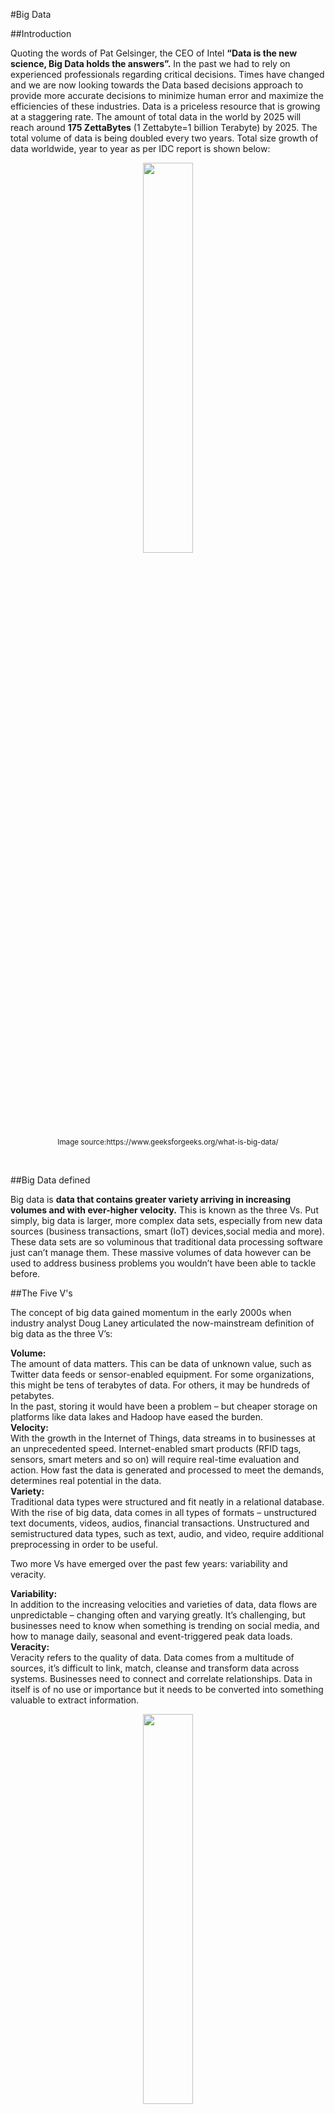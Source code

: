 #Big Data

##Introduction

Quoting the words of Pat Gelsinger, the CEO of Intel **“Data is the new science, Big Data holds the answers”.** 
In the past we had to rely on experienced professionals regarding critical decisions. 
Times have changed and we are now looking towards the Data based decisions approach to provide more accurate decisions 
to minimize human error and maximize the efficiencies of these industries.
Data is a priceless resource that is growing at a staggering rate. The amount of total data in the world by 2025 
will reach around **175 ZettaBytes** (1 Zettabyte=1 billion Terabyte) by 2025. The total volume of data is being doubled every two years. 
Total size growth of data worldwide, year to year as per IDC report is shown below:

<p align="center">
    <img width="40%" height="40%" src="assets/Data-expansion-over-years.png" />
    <br/>
    <sub>Image source:https://www.geeksforgeeks.org/what-is-big-data/</sub>
</p>
<br/>

##Big Data defined

Big data is **data that contains greater variety arriving in increasing volumes and with ever-higher velocity.** This is known as the three Vs.
Put simply, big data is larger, more complex data sets, especially from new data sources (business transactions, smart (IoT) devices,social media and more). 
These data sets are so voluminous that traditional data processing software just can’t manage them. 
These massive volumes of data however can be used to address business problems you wouldn’t have been able to tackle before.

##The Five V's

The concept of big data gained momentum in the early 2000s when industry analyst Doug Laney articulated the now-mainstream definition of big data as the three V’s:</br>

**Volume:** </br>
The amount of data matters. This can be data of unknown value, such as Twitter data feeds or sensor-enabled equipment. 
For some organizations, this might be tens of terabytes of data. For others, it may be hundreds of petabytes.  
In the past, storing it would have been a problem – but cheaper storage on platforms like data lakes and Hadoop have eased the burden.</br>
**Velocity:** </br>
With the growth in the Internet of Things, data streams in to businesses at an unprecedented speed. 
Internet-enabled smart products (RFID tags, sensors, smart meters and so on) will require real-time evaluation and action. 
How fast the data is generated and processed to meet the demands, determines real potential in the data. </br>
**Variety:** </br>
Traditional data types were structured and fit neatly in a relational database. 
With the rise of big data, data comes in all types of formats – unstructured text documents, videos, audios, financial transactions. 
Unstructured and semistructured data types, such as text, audio, and video, require additional preprocessing in order to be useful.</br>

Two more Vs have emerged over the past few years: variability and veracity.</br>

**Variability:** </br> 
In addition to the increasing velocities and varieties of data, data flows are unpredictable – changing often and varying greatly. 
It’s challenging, but businesses need to know when something is trending on social media, and how to manage daily, seasonal and event-triggered peak data loads.</br>
**Veracity:** </br>
Veracity refers to the quality of data. Data comes from a multitude of sources, it’s difficult to link, match, cleanse and transform data across systems.
Businesses need to connect and correlate relationships. 
Data in itself is of no use or importance but it needs to be converted into something valuable to extract information.</br>

<p align="center">
    <img width="40%" height="40%" src="assets/5vs.png" />
    <br/>
    <sub>Image source:https://java2blog.com/big-data-introduction/</sub>
</p>
<br/>

##Types Of Big Data

1)Structured</br>
Any data that can be stored, accessed and processed in the form of **fixed format** is termed as a structured data.</br> 
2)Unstructured</br>
Unstructured data is information that is **unorganized** and does not fall into a predetermined format. 
It poses multiple challenges in terms of its processing for deriving value out of it. </br>
3)Semi-structured</br>
Semi-structured data can contain **both the forms of data**. We can see semi-structured data as a structured in form but it is actually not defined with 
e.g. a table definition in relational DBMS. Example of semi-structured data is a data represented in an XML file.</br>

<p align="center">
    <img width="40%" height="40%" src="assets/globe.png" />
    <br/>
    <sub>Image source:https://www.delltechnologies.com/en-us/blog/not-using-full-backup-big-data/</sub>
</p>
<br/>

##Why Is Big Data Important?

**The importance of big data doesn’t revolve around how much data you have, but what you do with it**. Today, big data has become crucial. 
Think of some of the world’s biggest tech companies. A large part of the value they offer comes from their data, 
which they’re constantly analyzing to produce more efficiency and develop new products. 
Recent technological breakthroughs have exponentially reduced the cost of data storage and compute. Finding value in big data isn’t only about analyzing it. 
It’s an entire **discovery process** that requires insightful analysts, business users, and executives who ask the right questions, 
recognize patterns, make informed assumptions, and predict behavior.

<p align="center">
    <img width="40%" height="40%" src="assets/sources.png" />
    <br/>
    <sub>Image source:https://www.smartdatacollective.com/big-data-20-free-big-data-sources-everyone-should-know/</sub>
</p>
<br/>

##References
https://www.oracle.com/big-data/what-is-big-data/</br>
https://www.sas.com/en_us/insights/big-data/what-is-big-data.html</br>
https://www.geeksforgeeks.org/big-data-as-a-technology/</br>
https://www.mailjet.com/blog/news/what-is-big-data/#Types</br>

**Fun Fact**:A single Jet engine can generate 10+terabytes of data in 30 minutes of flight time








